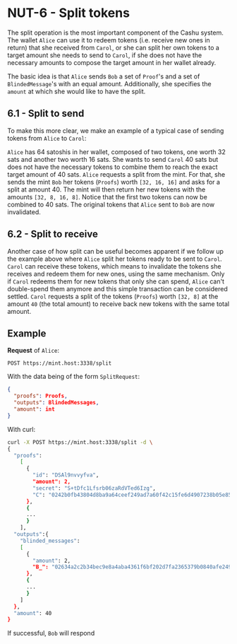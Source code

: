 # NUT-6 - Split tokens

The split operation is the most important component of the Cashu system. The wallet `Alice` can use it to redeem tokens (i.e. receive new ones in return) that she received from `Carol`, or she can split her own tokens to a target amount she needs to send to `Carol`, if she does not have the necessary amounts to compose the target amount in her wallet already.

The basic idea is that `Alice` sends `Bob` a set of  `Proof`'s and a set of `BlindedMessage`'s with an equal amount. Additionally, she specifies the `amount` at which she would like to have the split. 

## 6.1 - Split to send

To make this more clear, we make an example of a typical case of sending tokens from `Alice` to `Carol`:

`Alice` has 64 satoshis in her wallet, composed of two tokens, one worth 32 sats and another two worth 16 sats. She wants to send `Carol` 40 sats but does not have the necessary tokens to combine them to reach the exact target amount of 40 sats. `Alice` requests a split from the mint. For that, she sends the mint `Bob` her tokens (`Proofs`) worth `[32, 16, 16]` and asks for a split at amount 40. The mint will then return her new tokens with the amounts `[32, 8, 16, 8]`. Notice that the first two tokens can now be combined to 40 sats. The original tokens that `Alice` sent to `Bob` are now invalidated.

## 6.2 - Split to receive

Another case of how split can be useful becomes apparent if we follow up the example above where `Alice` split her tokens ready to be sent to `Carol`.  `Carol` can receive these tokens, which means to invalidate the tokens she receives and redeem them for new ones, using the same mechanism. Only if `Carol` redeems them for new tokens that only she can spend, `Alice` can't double-spend them anymore and this simple transaction can be considered settled. `Carol` requests a split of the tokens (`Proofs`) worth `[32, 8]` at the amount `40` (the total amount) to receive back new tokens with the same total amount.

## Example

**Request** of `Alice`:

```http
POST https://mint.host:3338/split
```

With the data being of the form `SplitRequest`:

```json
{
  "proofs": Proofs,
  "outputs": BlindedMessages,
  "amount": int
}
```

With curl:

```bash
curl -X POST https://mint.host:3338/split -d \
{
  "proofs": 
    [
      {
        "id": "DSAl9nvvyfva",
        "amount": 2,
        "secret": "S+tDfc1Lfsrb06zaRdVTed6Izg",
        "C": "0242b0fb43804d8ba9a64ceef249ad7a60f42c15fe6d4907238b05e857527832a3"
      },
      {
      ...
      }
    ],
  "outputs":{
    "blinded_messages": 
    [
      {
        "amount": 2, 
        "B_": "02634a2c2b34bec9e8a4aba4361f6bf202d7fa2365379b0840afe249a7a9d71239"
      },
      {
      ...
      }
    ]
  },
  "amount": 40
}
```

If successful, `Bob` will respond